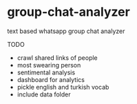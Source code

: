 # group-chat-analyzer
text based whatsapp group chat analyzer

TODO
- crawl shared links of people
- most swearing person
- sentimental analysis
- dashboard for analytics
- pickle english and turkish vocab 
- include data folder
